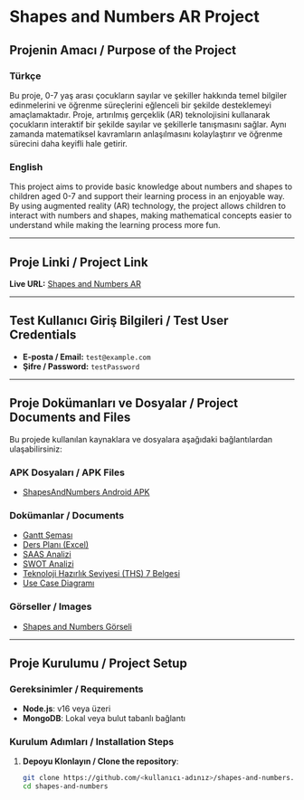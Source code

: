 # Shapes and Numbers AR Project

## Projenin Amacı / Purpose of the Project

### Türkçe
Bu proje, 0-7 yaş arası çocukların sayılar ve şekiller hakkında temel bilgiler edinmelerini ve öğrenme süreçlerini eğlenceli bir şekilde desteklemeyi amaçlamaktadır. Proje, artırılmış gerçeklik (AR) teknolojisini kullanarak çocukların interaktif bir şekilde sayılar ve şekillerle tanışmasını sağlar. Aynı zamanda matematiksel kavramların anlaşılmasını kolaylaştırır ve öğrenme sürecini daha keyifli hale getirir.

### English
This project aims to provide basic knowledge about numbers and shapes to children aged 0-7 and support their learning process in an enjoyable way. By using augmented reality (AR) technology, the project allows children to interact with numbers and shapes, making mathematical concepts easier to understand while making the learning process more fun.

---

## Proje Linki / Project Link
**Live URL:** [Shapes and Numbers AR](https://software-engineering-current-topics.vercel.app/)

---

## Test Kullanıcı Giriş Bilgileri / Test User Credentials
- **E-posta / Email:** `test@example.com`
- **Şifre / Password:** `testPassword`

---

## Proje Dokümanları ve Dosyalar / Project Documents and Files

Bu projede kullanılan kaynaklara ve dosyalara aşağıdaki bağlantılardan ulaşabilirsiniz:

### APK Dosyaları / APK Files
- [ShapesAndNumbers Android APK](public/apk/ShapesAndNumbers.apk)

### Dokümanlar / Documents
- [Gantt Şeması](public/documents/gant.jpeg)
- [Ders Planı (Excel)](public/documents/lessons_1_20241113210805.xlsx)
- [SAAS Analizi](public/documents/SAAS.pdf)
- [SWOT Analizi](public/documents/SWOT.pdf)
- [Teknoloji Hazırlık Seviyesi (THS) 7 Belgesi](public/documents/THS.pdf)
- [Use Case Diagramı](public/documents/uml.png)

### Görseller / Images
- [Shapes and Numbers Görseli](public/images/numbers.png)

---

## Proje Kurulumu / Project Setup

### Gereksinimler / Requirements
- **Node.js**: v16 veya üzeri
- **MongoDB**: Lokal veya bulut tabanlı bağlantı

### Kurulum Adımları / Installation Steps

1. **Depoyu Klonlayın / Clone the repository**:
   ```bash
   git clone https://github.com/<kullanıcı-adınız>/shapes-and-numbers.git
   cd shapes-and-numbers
